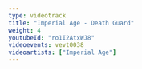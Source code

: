 ```yaml
---
type: videotrack
title: "Imperial Age - Death Guard"
weight: 4
youtubeId: "ro1I2AtxWJ8"
videoevents: vevt0038
videoartists: ["Imperial Age"]
---
```


